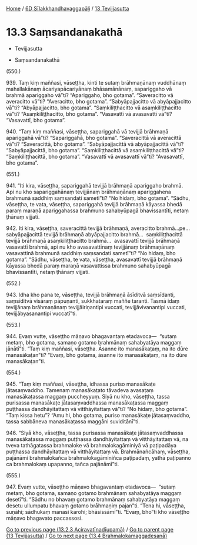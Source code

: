 
[Home](/) / [6D Sīlakkhandhavaggapāḷi](...md) / [13 Tevijjasutta](../6D/13.md)

# 13.3 Saṃsandanakathā

* Tevijjasutta

* Saṃsandanakathā

(550.)

939\. Taṃ kiṃ maññasi, vāseṭṭha, kinti te sutaṃ brāhmaṇānaṃ vuddhānaṃ mahallakānaṃ ācariyapācariyānaṃ bhāsamānānaṃ, sapariggaho vā brahmā apariggaho vā”ti? “Apariggaho, bho gotama”. “Saveracitto vā averacitto vā”ti? “Averacitto, bho gotama”. “Sabyāpajjacitto vā abyāpajjacitto vā”ti? “Abyāpajjacitto, bho gotama”. “Saṃkiliṭṭhacitto vā asaṃkiliṭṭhacitto vā”ti? “Asaṃkiliṭṭhacitto, bho gotama”. “Vasavattī vā avasavattī vā”ti? “Vasavattī, bho gotama”.

940\. “Taṃ kiṃ maññasi, vāseṭṭha, sapariggahā vā tevijjā brāhmaṇā apariggahā vā”ti? “Sapariggahā, bho gotama”. “Saveracittā vā averacittā vā”ti? “Saveracittā, bho gotama”. “Sabyāpajjacittā vā abyāpajjacittā vā”ti? “Sabyāpajjacittā, bho gotama”. “Saṃkiliṭṭhacittā vā asaṃkiliṭṭhacittā vā”ti? “Saṃkiliṭṭhacittā, bho gotama”. “Vasavattī vā avasavattī vā”ti? “Avasavattī, bho gotama”.

(551.)

941\. “Iti kira, vāseṭṭha, sapariggahā tevijjā brāhmaṇā apariggaho brahmā. Api nu kho sapariggahānaṃ tevijjānaṃ brāhmaṇānaṃ apariggahena brahmunā saddhiṃ saṃsandati sametī”ti? “No hidaṃ, bho gotama”. “Sādhu, vāseṭṭha, te vata, vāseṭṭha, sapariggahā tevijjā brāhmaṇā kāyassa bhedā paraṃ maraṇā apariggahassa brahmuno sahabyūpagā bhavissantīti, netaṃ ṭhānaṃ vijjati.

942\. Iti kira, vāseṭṭha, saveracittā tevijjā brāhmaṇā, averacitto brahmā…pe…  sabyāpajjacittā tevijjā brāhmaṇā abyāpajjacitto brahmā…  saṃkiliṭṭhacittā tevijjā brāhmaṇā asaṃkiliṭṭhacitto brahmā…  avasavattī tevijjā brāhmaṇā vasavattī brahmā, api nu kho avasavattīnaṃ tevijjānaṃ brāhmaṇānaṃ vasavattinā brahmunā saddhiṃ saṃsandati sametī”ti? “No hidaṃ, bho gotama”. “Sādhu, vāseṭṭha, te vata, vāseṭṭha, avasavattī tevijjā brāhmaṇā kāyassa bhedā paraṃ maraṇā vasavattissa brahmuno sahabyūpagā bhavissantīti, netaṃ ṭhānaṃ vijjati.

(552.)

943\. Idha kho pana te, vāseṭṭha, tevijjā brāhmaṇā āsīditvā saṃsīdanti, saṃsīditvā visāraṃ pāpuṇanti, sukkhataraṃ maññe taranti. Tasmā idaṃ tevijjānaṃ brāhmaṇānaṃ tevijjāiriṇantipi vuccati, tevijjāvivanantipi vuccati, tevijjābyasanantipi vuccatī”ti.

(553.)

944\. Evaṃ vutte, vāseṭṭho māṇavo bhagavantaṃ etadavoca—  “sutaṃ metaṃ, bho gotama, samaṇo gotamo brahmānaṃ sahabyatāya maggaṃ jānātī”ti. “Taṃ kiṃ maññasi, vāseṭṭha. Āsanne ito manasākaṭaṃ, na ito dūre manasākaṭan”ti? “Evaṃ, bho gotama, āsanne ito manasākaṭaṃ, na ito dūre manasākaṭan”ti.

(554.)

945\. “Taṃ kiṃ maññasi, vāseṭṭha, idhassa puriso manasākaṭe jātasaṃvaddho. Tamenaṃ manasākaṭato tāvadeva avasaṭaṃ manasākaṭassa maggaṃ puccheyyuṃ. Siyā nu kho, vāseṭṭha, tassa purisassa manasākaṭe jātasaṃvaddhassa manasākaṭassa maggaṃ puṭṭhassa dandhāyitattaṃ vā vitthāyitattaṃ vā”ti? “No hidaṃ, bho gotama”. “Taṃ kissa hetu”? “Amu hi, bho gotama, puriso manasākaṭe jātasaṃvaddho, tassa sabbāneva manasākaṭassa maggāni suviditānī”ti.

946\. “Siyā kho, vāseṭṭha, tassa purisassa manasākaṭe jātasaṃvaddhassa manasākaṭassa maggaṃ puṭṭhassa dandhāyitattaṃ vā vitthāyitattaṃ vā, na tveva tathāgatassa brahmaloke vā brahmalokagāminiyā vā paṭipadāya puṭṭhassa dandhāyitattaṃ vā vitthāyitattaṃ vā. Brahmānañcāhaṃ, vāseṭṭha, pajānāmi brahmalokañca brahmalokagāminiñca paṭipadaṃ, yathā paṭipanno ca brahmalokaṃ upapanno, tañca pajānāmī”ti.

(555.)

947\. Evaṃ vutte, vāseṭṭho māṇavo bhagavantaṃ etadavoca—  “sutaṃ metaṃ, bho gotama, samaṇo gotamo brahmānaṃ sahabyatāya maggaṃ desetī”ti. “Sādhu no bhavaṃ gotamo brahmānaṃ sahabyatāya maggaṃ desetu ullumpatu bhavaṃ gotamo brāhmaṇiṃ pajan”ti. “Tena hi, vāseṭṭha, suṇāhi; sādhukaṃ manasi karohi; bhāsissāmī”ti. “Evaṃ, bho”ti kho vāseṭṭho māṇavo bhagavato paccassosi.

[Go to previous page (13.2.3 Aciravatīnadīupamā)](13.2/13.2.3.md) / [Go to parent page (13 Tevijjasutta)](../6D/13.md) / [Go to next page (13.4 Brahmalokamaggadesanā)](13.4.md)


